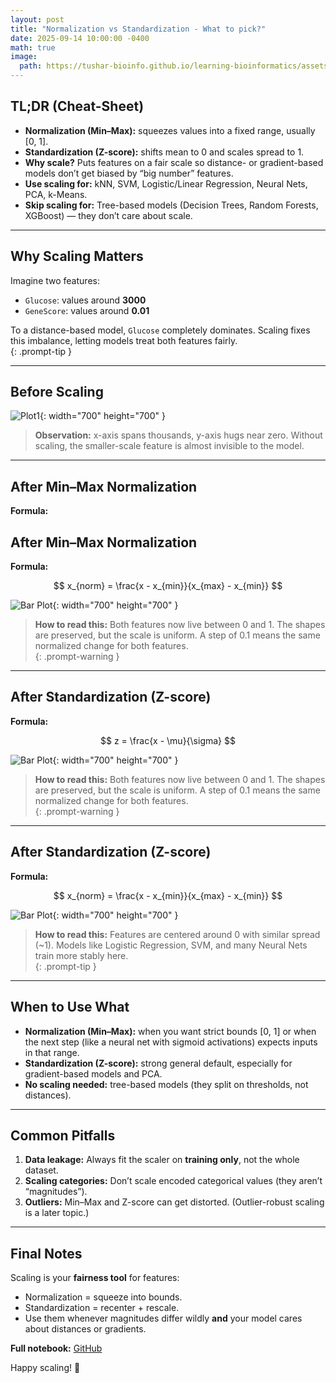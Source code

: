 ```yaml
---
layout: post
title: "Normalization vs Standardization - What to pick?"
date: 2025-09-14 10:00:00 -0400
math: true
image:
  path: https://tushar-bioinfo.github.io/learning-bioinformatics/assets/img/blog5/cover.png
---
```


## TL;DR (Cheat-Sheet)
- **Normalization (Min–Max):** squeezes values into a fixed range, usually [0, 1].  
- **Standardization (Z-score):** shifts mean to 0 and scales spread to 1.  
- **Why scale?** Puts features on a fair scale so distance- or gradient-based models don’t get biased by “big number” features.  
- **Use scaling for:** kNN, SVM, Logistic/Linear Regression, Neural Nets, PCA, k-Means.  
- **Skip scaling for:** Tree-based models (Decision Trees, Random Forests, XGBoost) — they don’t care about scale.  

---

## Why Scaling Matters
Imagine two features:
- `Glucose`: values around **3000**  
- `GeneScore`: values around **0.01**

To a distance-based model, `Glucose` completely dominates. Scaling fixes this imbalance, letting models treat both features fairly.  
{: .prompt-tip }

---

## Before Scaling

![Plot1](https://tushar-bioinfo.github.io/learning-bioinformatics/assets/img/blog5/plot1.png){: width="700" height="700" }

> **Observation:** x-axis spans thousands, y-axis hugs near zero. Without scaling, the smaller-scale feature is almost invisible to the model. 
---

## After Min–Max Normalization
**Formula:**  


## After Min–Max Normalization
**Formula:**  

$$
x_{norm} = \frac{x - x_{min}}{x_{max} - x_{min}}
$$

![Bar Plot](https://tushar-bioinfo.github.io/learning-bioinformatics/assets/img/blog5/plot2.png){: width="700" height="700" }



> **How to read this:** Both features now live between 0 and 1. The shapes are preserved, but the scale is uniform. A step of 0.1 means the same normalized change for both features.  
{: .prompt-warning }

---

## After Standardization (Z-score)
**Formula:**  

$$
z = \frac{x - \mu}{\sigma}
$$

![Bar Plot](https://tushar-bioinfo.github.io/learning-bioinformatics/assets/img/blog5/plot2.png){: width="700" height="700" }



> **How to read this:** Both features now live between 0 and 1. The shapes are preserved, but the scale is uniform. A step of 0.1 means the same normalized change for both features.  
{: .prompt-warning }

---

## After Standardization (Z-score)
**Formula:**  

$$
x_{norm} = \frac{x - x_{min}}{x_{max} - x_{min}}
$$

![Bar Plot](https://tushar-bioinfo.github.io/learning-bioinformatics/assets/img/blog5/plot3.png){: width="700" height="700" }



> **How to read this:** Features are centered around 0 with similar spread (~1). Models like Logistic Regression, SVM, and many Neural Nets train more stably here.  
{: .prompt-tip }

---

## When to Use What
- **Normalization (Min–Max):** when you want strict bounds [0, 1] or when the next step (like a neural net with sigmoid activations) expects inputs in that range.  
- **Standardization (Z-score):** strong general default, especially for gradient-based models and PCA.  
- **No scaling needed:** tree-based models (they split on thresholds, not distances).  

---

## Common Pitfalls
1. **Data leakage:** Always fit the scaler on **training only**, not the whole dataset.  
2. **Scaling categories:** Don’t scale encoded categorical values (they aren’t “magnitudes”).  
3. **Outliers:** Min–Max and Z-score can get distorted. (Outlier-robust scaling is a later topic.)  

---

## Final Notes
Scaling is your **fairness tool** for features:  
- Normalization = squeeze into bounds.  
- Standardization = recenter + rescale.  
- Use them whenever magnitudes differ wildly **and** your model cares about distances or gradients.  

**Full notebook:** [GitHub](https://github.com/Tushar-bioinfo/Blogs/tree/main/blog5)  

Happy scaling! 🚀

